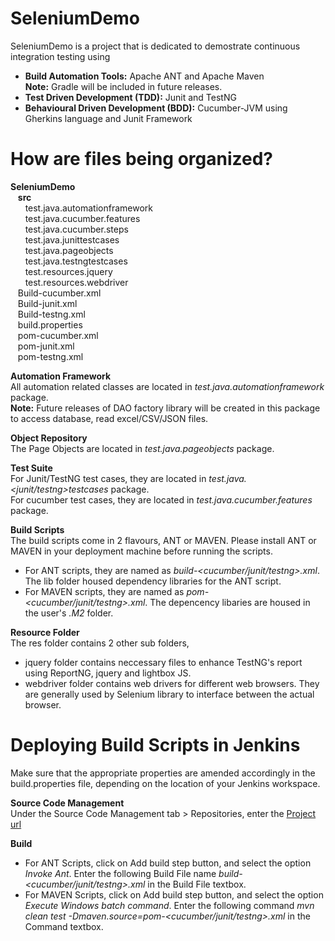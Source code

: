 # SeleniumDemo
SeleniumDemo is a project that is dedicated to demostrate continuous integration testing using
- <b>Build Automation Tools:</b> Apache ANT and Apache Maven<br/>
<b>Note:</b> Gradle will be included in future releases.<br/>
- <b>Test Driven Development (TDD):</b> Junit and TestNG<br/>
- <b>Behavioural Driven Development (BDD):</b> Cucumber-JVM using Gherkins language and Junit Framework<br/>

# How are files being organized?
<b>SeleniumDemo</b><br/>
&nbsp;&nbsp;&nbsp;<b>src</b><br/>
&nbsp;&nbsp;&nbsp;&nbsp;&nbsp;&nbsp;test.java.automationframework<br/>
&nbsp;&nbsp;&nbsp;&nbsp;&nbsp;&nbsp;test.java.cucumber.features<br/>
&nbsp;&nbsp;&nbsp;&nbsp;&nbsp;&nbsp;test.java.cucumber.steps<br/>
&nbsp;&nbsp;&nbsp;&nbsp;&nbsp;&nbsp;test.java.junittestcases<br/>
&nbsp;&nbsp;&nbsp;&nbsp;&nbsp;&nbsp;test.java.pageobjects<br/>
&nbsp;&nbsp;&nbsp;&nbsp;&nbsp;&nbsp;test.java.testngtestcases<br/>
&nbsp;&nbsp;&nbsp;&nbsp;&nbsp;&nbsp;test.resources.jquery<br/>
&nbsp;&nbsp;&nbsp;&nbsp;&nbsp;&nbsp;test.resources.webdriver<br/>
&nbsp;&nbsp;&nbsp;Build-cucumber.xml<br/>
&nbsp;&nbsp;&nbsp;Build-junit.xml<br/>
&nbsp;&nbsp;&nbsp;Build-testng.xml<br/>
&nbsp;&nbsp;&nbsp;build.properties<br/>
&nbsp;&nbsp;&nbsp;pom-cucumber.xml<br/>
&nbsp;&nbsp;&nbsp;pom-junit.xml<br/>
&nbsp;&nbsp;&nbsp;pom-testng.xml<p>

<b>Automation Framework</b><br/>
All automation related classes are located in <i>test.java.automationframework</i> package. <br/>
<b>Note:</b> Future releases of DAO factory library will be created in this package to access database, read excel/CSV/JSON files.<p/>

<b>Object Repository</b><br/>
The Page Objects are located in <i>test.java.pageobjects</i> package.<p/>

<b>Test Suite</b><br/>
For Junit/TestNG test cases, they are located in <i>test.java.<junit/testng>testcases</i> package.<br/>
For cucumber test cases, they are located in <i>test.java.cucumber.features</i> package.<p/>

<b>Build Scripts</b><br/>
The build scripts come in 2 flavours, ANT or MAVEN. Please install ANT or MAVEN in your deployment machine before running the scripts.<br/>
- For ANT scripts, they are named as <i>build-<cucumber/junit/testng>.xml</i>. The lib folder housed dependency libraries for the ANT script.<br/>
- For MAVEN scripts, they are named as <i>pom-<cucumber/junit/testng>.xml</i>. The depencency libaries are housed in the user's <i>.M2</i> folder.<p/>

<b>Resource Folder</b><br/>
The res folder contains 2 other sub folders,<br/>
- jquery folder contains neccessary files to enhance TestNG's report using ReportNG, jquery and lightbox JS.
- webdriver folder contains web drivers for different web browsers. They are generally used by Selenium library to interface between the actual browser.<p/>

# Deploying Build Scripts in Jenkins
Make sure that the appropriate properties are amended accordingly in the build.properties file, depending on the location of your Jenkins workspace.<p/>
<b>Source Code Management</b><br/>
Under the Source Code Management tab > Repositories, enter the <a href ="https://github.com/weilianlow/SeleniumDemo.git">Project url</a><p/>
<b>Build</b><br/>
- For ANT Scripts, click on Add build step button, and select the option <i>Invoke Ant</i>. Enter the following Build File name <i>build-<cucumber/junit/testng>.xml</i> in the Build File textbox.
- For MAVEN Scripts, click on Add build step button, and select the option <i>Execute Windows batch command</i>. Enter the following command <i>mvn clean test -Dmaven.source=pom-<cucumber/junit/testng>.xml</i> in the Command textbox.
